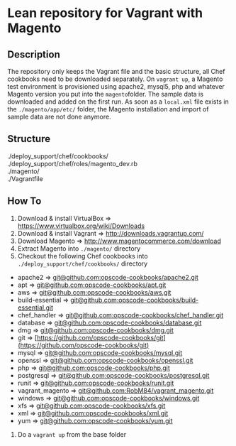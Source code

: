Lean repository for Vagrant with Magento
========================================

## Description
The repository only keeps the Vagrant file and the basic structure, all Chef cookbooks need to be downloaded separately. On `vagrant up`, a Magento test environment is provisioned using apache2, mysql5, php and whatever Magento version you put into the `magento`folder. The sample data is downloaded and added on the first run. As soon as a `local.xml` file exists in the `./magento/app/etc/` folder, the Magento installation and import of sample data are not done anymore.  

## Structure
./deploy_support/chef/cookbooks/    
./deploy_support/chef/roles/magento_dev.rb    
./magento/    
./Vagrantfile    
 
## How To
1. Download & install VirtualBox => https://www.virtualbox.org/wiki/Downloads
1. Download & install Vagrant => http://downloads.vagrantup.com/
1. Download Magento => http://www.magentocommerce.com/download
1. Extract Magento into `./magento/` directory
1. Checkout the following Chef cookbooks into `./deploy_support/chef/cookbooks/` directory
  * apache2 => [git@github.com:opscode-cookbooks/apache2.git](git@github.com:opscode-cookbooks/apache2.git)
  * apt => [git@github.com:opscode-cookbooks/apt.git](git@github.com:opscode-cookbooks/apt.git)
  * aws => [git@github.com:opscode-cookbooks/aws.git](git@github.com:opscode-cookbooks/aws.git)
  * build-essential => [git@github.com:opscode-cookbooks/build-essential.git](git@github.com:opscode-cookbooks/build-essential.git)
  * chef_handler => [git@github.com:opscode-cookbooks/chef_handler.git](git@github.com:opscode-cookbooks/chef_handler.git)
  * database => [git@github.com:opscode-cookbooks/database.git](git@github.com:opscode-cookbooks/database.git)
  * dmg => [git@github.com:opscode-cookbooks/dmg.git](git@github.com:opscode-cookbooks/dmg.git)
  * git => [https://github.com/opscode-cookbooks/git](https://github.com/opscode-cookbooks/git)
  * mysql => [git@github.com:opscode-cookbooks/mysql.git](git@github.com:opscode-cookbooks/mysql.git)
  * openssl => [git@github.com:opscode-cookbooks/openssl.git](git@github.com:opscode-cookbooks/openssl.git)
  * php => [git@github.com:opscode-cookbooks/php.git](git@github.com:opscode-cookbooks/php.git)
  * postgresql => [git@github.com:opscode-cookbooks/postgresql.git](git@github.com:opscode-cookbooks/postgresql.git)
  * runit => [git@github.com:opscode-cookbooks/runit.git](git@github.com:opscode-cookbooks/runit.git)
  * vagrant_magento => [git@github.com:RobM84/vagrant_magento.git](git@github.com:RobM84/vagrant_magento.git)
  * windows => [git@github.com:opscode-cookbooks/windows.git](git@github.com:opscode-cookbooks/windows.git)
  * xfs => [git@github.com:opscode-cookbooks/xfs.git](git@github.com:opscode-cookbooks/xfs.git)
  * xml => [git@github.com:opscode-cookbooks/xml.git](git@github.com:opscode-cookbooks/xml.git)
  * yum => [git@github.com:opscode-cookbooks/yum.git](git@github.com:opscode-cookbooks/yum.git)
1. Do a `vagrant up` from the base folder

